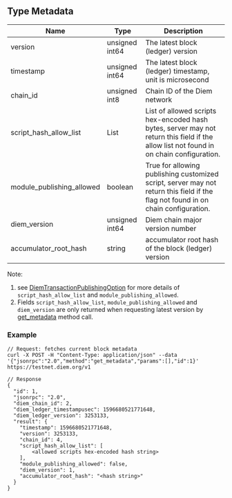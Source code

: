 ## Type Metadata



| Name                       | Type           | Description                                    |
|----------------------------|----------------|------------------------------------------------|
| version                    | unsigned int64 | The latest block (ledger) version              |
| timestamp                  | unsigned int64 | The latest block (ledger) timestamp, unit is microsecond |
| chain_id                   | unsigned int8  | Chain ID of the Diem network                  |
| script_hash_allow_list     | List<string>   | List of allowed scripts hex-encoded hash bytes, server may not return this field if the allow list not found in on chain configuration. |
| module_publishing_allowed  | boolean        | True for allowing publishing customized script, server may not return this field if the flag not found in on chain configuration. |
| diem_version              | unsigned int64 | Diem chain major version number              |
| accumulator_root_hash      | string         | accumulator root hash of the block (ledger) version |

Note:
1. see [DiemTransactionPublishingOption](../../language/stdlib/modules/doc/DiemTransactionPublishingOption.md) for more details of `script_hash_allow_list` and `module_publishing_allowed`.
2. Fields `script_hash_allow_list`, `module_publishing_allowed` and `diem_version` are only returned when requesting latest version by [get_metadata](method_get_metadata.md) method call.


### Example


```
// Request: fetches current block metadata
curl -X POST -H "Content-Type: application/json" --data '{"jsonrpc":"2.0","method":"get_metadata","params":[],"id":1}' https://testnet.diem.org/v1

// Response
{
  "id": 1,
  "jsonrpc": "2.0",
  "diem_chain_id": 2,
  "diem_ledger_timestampusec": 1596680521771648,
  "diem_ledger_version": 3253133,
  "result": {
    "timestamp": 1596680521771648,
    "version": 3253133,
    "chain_id": 4,
    "script_hash_allow_list": [
        <allowed scripts hex-encoded hash string>
    ],
    "module_publishing_allowed": false,
    "diem_version": 1,
    "accumulator_root_hash": "<hash string>"
  }
}
```
